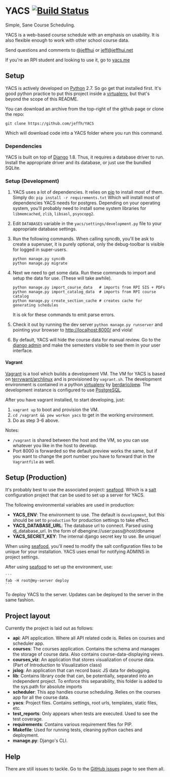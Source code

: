 # YACS [![Build Status](https://secure.travis-ci.org/jeffh/YACS.png?branch=master)](http://travis-ci.org/jeffh/YACS)
Simple, Sane Course Scheduling.

YACS is a web-based course schedule with an emphasis on usability.
It is also flexible enough to work with other school course data.

Send questions and comments to [@jeffhui][] or jeff@jeffhui.net

If you're an RPI student and looking to use it, go to [yacs.me][yacsme]

[@jeffhui]: http://twitter.com/jeffhui "Twitter: @jeffhui"
[yacsme]: http://yacs.me/ "YACS - The usable online course scheduler"

## Setup
YACS is actively developed on [Python][] 2.7. So go get that installed first.
It's good python practice to put this project inside a [virtualenv][],
but that's beyond the scope of this README.

You can download an archive from the top-right of the github page or clone the repo:

    git clone https://github.com/jeffh/YACS

Which will download code into a YACS folder where you run this command.

[Python]: http://python.org/
[virtualenv]: http://www.virtualenv.org/en/latest/index.html

### Dependencies

YACS is built on top of [Django][] 1.8. Thus, it requires a database driver to run.
Install the appropriate driver and its database, or just use the bundled SQLite.

[Django]: https://www.djangoproject.com/ "Django Web Framework"

### Setup (Development)

1. YACS uses a lot of dependencies. It relies on [pip][] to install most of them. Simply do:
    `pip install -r requirements.txt`
   Which will install most of dependencies YACS needs for postgres. Depending on your
   operating system, you'll probably need to install some system libraries for
   `libmemcached`, `zlib`, `libsasl`, `psyocopg2`.


2. Edit `DATABASES` variable in the `yacs/settings/development.py` file to your
   appropriate database settings.

3. Run the following commands. When calling syncdb, you'll be ask to create a superuser,
   it is purely optional, only the debug-toolbar is visible for logged in super-users.

    ```
    python manage.py syncdb
    python manage.py migrate
    ```

4. Next we need to get some data. Run these commands to import and setup the data for use.
   (These will take awhile).

    ```
    python manage.py import_course_data   # imports from RPI SIS + PDFs
    python manage.py import_catalog_data  # imports from RPI course catalog
    python manage.py create_section_cache # creates cache for generating schedules
    ```

    It is ok for these commands to emit parse errors.

5. Check it out by running the dev server `python manage.py runserver` and pointing your
   browser to [http://localhost:8000/][local] and viola!

6. By default, YACS will hide the course data for manual review. Go to the [django admin][]
   and make the semesters visible to see them in your user interface.

[pip]: http://www.pip-installer.org/en/latest/index.html
[local]: http://localhost:8000/
[django admin]: http://localhost:8000/admin/

#### Vagrant

[Vagrant][vagrant] is a tool which builds a development VM. The VM for
YACS is based on [terrywant/archlinux][archbase] and is provisioned by
`vagrant.sh`. The development environment is contained in a python
[virtualenv][] by [berdario/pew][pew]. The development instance is
configured to use [PostgreSQL][postgresql].

[vagrant]:https://www.vagrantup.com/
[archbase]:https://github.com/terrywang/vagrantboxes/blob/master/archlinux-x86_64.md
[virtualenv]:https://github.com/pypa/virtualenv
[pew]:https://github.com/berdario/pew
[postgresql]:http://www.postgresql.org/

After you have vagrant installed, to start developing, just:

1. `vagrant up` to boot and provision the VM.
2. `cd /vagrant && pew workon yacs` to get in the working environment.
3. Do as step 3-6 above.

Notes:
- `/vagrant` is shared between the host and the VM, so you can use whatever you like in the host to develop.
- Port 8000 is forwarded so the default preview works the same, but if you want to change the port number you have to forward that in the `Vagrantfile` as well.

## Setup (Production)

It's probably best to use the associated project: [seafood][]. Which is a [salt][]
configuration project that can be used to set up a server for YACS.

The following environmental variables are used in production:

- **YACS_ENV**: The environment to use. The default is ``development``, but this should be
                set to ``production`` for production settings to take effect.
- **YACS_DATABASE_URL**: The database url to connect. Parsed using dj_database_url.
                         In the form of dbengine://user:pass@host/dbname
- **YACS_SECRET_KEY**: The internal django secret key to use. Be unique!

When using [seafood][], you'll need to modify the salt configuration files to be
unique for your installation. YACS uses email for notifying ADMINS in project settings.

After using [seafood][] to set up the environment, use:

    ```
    fab -H root@my-server deploy
    ```

To deploy YACS to the server. Updates can be deployed to the server in the same fashion.

[seafood]: https://github.com/jeffh/seafood
[salt]: http://saltstack.org

## Project layout
Currently the project is laid out as follows:

- **api**: API application. Where all  API related code is. Relies on courses and scheduler app.
- **courses**: The courses application. Contains the schema and manages the storage of course data. Also contains course-data-displaying views.
- **courses_viz**: An application that stores visualization of course data. (Part of Introduction to Visualization class)
- **jslog**: An application that can record basic JS data for debugging.
- **lib**: Contains library code that can, be potentially, separated into an independent project. To enforce this separability, this folder is added to the sys.path for absolute imports
- **scheduler**: This app handles course scheduling. Relies on the courses app for all the course data.
- **yacs**: Project files. Contains settings, root urls, templates, static files, etc.
- **test_reports**: Only appears when tests are executed. Used to see the test coverage.
- **requirements**: Contains various requirement files for PIP.
- **Makefile**: Used for running tests, cleaning python caches and deployment.
- **manage.py**: Django's CLI.

## Help
There are still issues to tackle. Go to the [GitHub issues][issues] page to see them all.

[issues]: https://github.com/jeffh/YACS/issues
